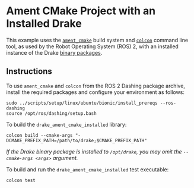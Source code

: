 # Ament CMake Project with an Installed Drake

This example uses the [`ament_cmake`](https://index.ros.org/doc/ros2/Tutorials/Ament-CMake-Documentation/)
build system and [`colcon`](https://colcon.readthedocs.io) command line tool, as
used by the Robot Operating System (ROS) 2, with an installed instance of the
Drake [binary packages](https://drake.mit.edu/from_binary.html).

## Instructions

To use `ament_cmake` and `colcon` from the ROS 2 Dashing package archive, install
the required packages and configure your environment as follows:
```
sudo ../scripts/setup/linux/ubuntu/bionic/install_prereqs --ros-dashing
source /opt/ros/dashing/setup.bash
```

To build the `drake_ament_cmake_installed` library:
```
colcon build --cmake-args "-DCMAKE_PREFIX_PATH=/path/to/drake;$CMAKE_PREFIX_PATH"
```

*If the Drake binary package is installed to `/opt/drake`, you may omit the
`--cmake-args <args>` argument.*

To build and run the `drake_ament_cmake_installed` test executable:
```
colcon test
```
